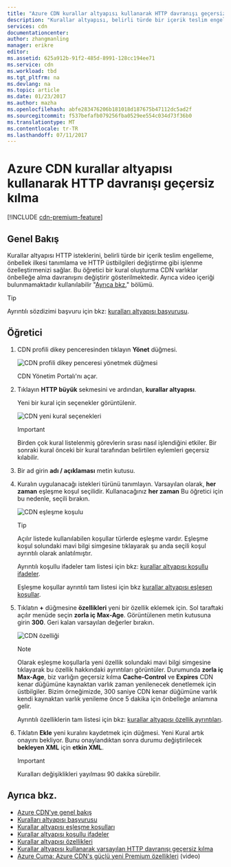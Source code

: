 ```yaml
---
title: "Azure CDN kurallar altyapısı kullanarak HTTP davranışı geçersiz kılma | Microsoft Docs"
description: "Kurallar altyapısı, belirli türde bir içerik teslim engelleme gibi HTTP isteklerini Azure CDN tarafından nasıl işleneceğini özelleştirme, önbellek ilkesi tanımlayın ve HTTP üstbilgileri değiştirmenize olanak sağlar."
services: cdn
documentationcenter: 
author: zhangmanling
manager: erikre
editor: 
ms.assetid: 625a912b-91f2-485d-8991-128cc194ee71
ms.service: cdn
ms.workload: tbd
ms.tgt_pltfrm: na
ms.devlang: na
ms.topic: article
ms.date: 01/23/2017
ms.author: mazha
ms.openlocfilehash: abfe283476206b181018d187675b47112dc5ad2f
ms.sourcegitcommit: f537befafb079256fba0529ee554c034d73f36b0
ms.translationtype: MT
ms.contentlocale: tr-TR
ms.lasthandoff: 07/11/2017
---
```

# <a name="override-http-behavior-using-the-azure-cdn-rules-engine"></a>Azure CDN kurallar altyapısı kullanarak HTTP davranışı geçersiz kılma
[!INCLUDE [cdn-premium-feature](../../includes/cdn-premium-feature.md)]

## <a name="overview"></a>Genel Bakış
Kurallar altyapısı HTTP isteklerini, belirli türde bir içerik teslim engelleme, önbellek ilkesi tanımlama ve HTTP üstbilgileri değiştirme gibi işlenme özelleştirmenizi sağlar.  Bu öğretici bir kural oluşturma CDN varlıklar önbelleğe alma davranışını değiştirir gösterilmektedir.  Ayrıca video içeriği bulunmamaktadır kullanılabilir "[Ayrıca bkz.](#see-also)" bölümü.

   > [!TIP] 
   > Ayrıntılı sözdizimi başvuru için bkz: [kuralları altyapısı başvurusu](cdn-rules-engine-reference.md).
   > 


## <a name="tutorial"></a>Öğretici
1. CDN profili dikey penceresinden tıklayın **Yönet** düğmesi.
   
    ![CDN profili dikey penceresi yönetmek düğmesi](./media/cdn-rules-engine/cdn-manage-btn.png)
   
    CDN Yönetim Portalı'nı açar.
2. Tıklayın **HTTP büyük** sekmesini ve ardından, **kurallar altyapısı**.
   
    Yeni bir kural için seçenekler görüntülenir.
   
    ![CDN yeni kural seçenekleri](./media/cdn-rules-engine/cdn-new-rule.png)
   
   > [!IMPORTANT]
   > Birden çok kural listelenmiş görevlerin sırası nasıl işlendiğini etkiler. Bir sonraki kural önceki bir kural tarafından belirtilen eylemleri geçersiz kılabilir.
   > 
   > 
3. Bir ad girin **adı / açıklaması** metin kutusu.
4. Kuralın uygulanacağı istekleri türünü tanımlayın.  Varsayılan olarak, **her zaman** eşleşme koşul seçilidir.  Kullanacağınız **her zaman** Bu öğretici için bu nedenle, seçili bırakın.
   
   ![CDN eşleşme koşulu](./media/cdn-rules-engine/cdn-request-type.png)
   
   > [!TIP]
   > Açılır listede kullanılabilen koşullar türlerde eşleşme vardır.  Eşleşme koşul solundaki mavi bilgi simgesine tıklayarak şu anda seçili koşul ayrıntılı olarak anlatılmıştır.
   > 
   >  Ayrıntılı koşullu ifadeler tam listesi için bkz: [kurallar altyapısı koşullu ifadeler](cdn-rules-engine-reference-match-conditions.md).
   >  
   > Eşleşme koşullar ayrıntılı tam listesi için bkz [kurallar altyapısı eşleşen koşullar](cdn-rules-engine-reference-match-conditions.md).
   > 
   > 
5. Tıklatın  **+**  düğmesine **özellikleri** yeni bir özellik eklemek için.  Sol taraftaki açılır menüde seçin **zorla iç Max-Age**.  Görüntülenen metin kutusuna girin **300**.  Geri kalan varsayılan değerler bırakın.
   
   ![CDN özelliği](./media/cdn-rules-engine/cdn-new-feature.png)
   
   > [!NOTE]
   > Olarak eşleşme koşullarla yeni özellik solundaki mavi bilgi simgesine tıklayarak bu özellik hakkındaki ayrıntıları görüntüler.  Durumunda **zorla iç Max-Age**, biz varlığın geçersiz kılma **Cache-Control** ve **Expires** CDN kenar düğümüne kaynaktan varlık zaman yenilenecek denetlemek için üstbilgiler.  Bizim örneğimizde, 300 saniye CDN kenar düğümüne varlık kendi kaynaktan varlık yenileme önce 5 dakika için önbelleğe anlamına gelir.
   > 
   > Ayrıntılı özelliklerin tam listesi için bkz: [kurallar altyapısı özellik ayrıntıları](cdn-rules-engine-reference-features.md).
   > 
   > 
6. Tıklatın **Ekle** yeni kuralını kaydetmek için düğmesi.  Yeni Kural artık onayını bekliyor. Bunu onaylandıktan sonra durumu değiştirilecek **bekleyen XML** için **etkin XML**.
   
   > [!IMPORTANT]
   > Kuralları değişiklikleri yayılması 90 dakika sürebilir.
   > 
   > 

## <a name="see-also"></a>Ayrıca bkz.
* [Azure CDN'ye genel bakış](cdn-overview.md)
* [Kuralları altyapısı başvurusu](cdn-rules-engine-reference.md)
* [Kurallar altyapısı eşleşme koşulları](cdn-rules-engine-reference-match-conditions.md)
* [Kurallar altyapısı koşullu ifadeler](cdn-rules-engine-reference-conditional-expressions.md)
* [Kurallar altyapısı özellikleri](cdn-rules-engine-reference-features.md)
* [Kurallar altyapısı kullanarak varsayılan HTTP davranışı geçersiz kılma](cdn-rules-engine.md)
* [Azure Cuma: Azure CDN's güçlü yeni Premium özellikleri](https://azure.microsoft.com/documentation/videos/azure-cdns-powerful-new-premium-features/) (video)